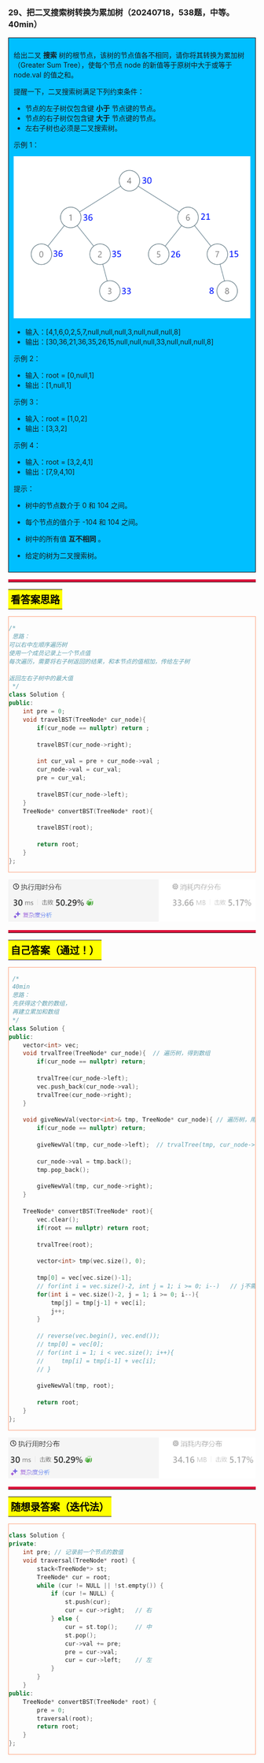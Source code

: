### 29、把二叉搜索树转换为累加树（20240718，538题，中等。40min）
<div style="border: 1px solid black; padding: 10px; background-color: #00BFFF;">

给出二叉 **搜索** 树的根节点，该树的节点值各不相同，请你将其转换为累加树（Greater Sum Tree），使每个节点 node 的新值等于原树中大于或等于 node.val 的值之和。

提醒一下，二叉搜索树满足下列约束条件：

- 节点的左子树仅包含键 **小于** 节点键的节点。
- 节点的右子树仅包含键 **大于** 节点键的节点。
- 左右子树也必须是二叉搜索树。
 
示例 1：

![alt text](image/f56ba7b7547b2091a603a3ce89d779a.png)

- 输入：[4,1,6,0,2,5,7,null,null,null,3,null,null,null,8]
- 输出：[30,36,21,36,35,26,15,null,null,null,33,null,null,null,8]

示例 2：

- 输入：root = [0,null,1]
- 输出：[1,null,1]

示例 3：

- 输入：root = [1,0,2]
- 输出：[3,3,2]

示例 4：

- 输入：root = [3,2,4,1]
- 输出：[7,9,4,10]
 

提示：

- 树中的节点数介于 0 和 104 之间。
- 每个节点的值介于 -104 和 104 之间。
- 树中的所有值 **互不相同** 。
- 给定的树为二叉搜索树。

  </p>
</div>

<hr style="border-top: 5px solid #DC143C;">
<table>
  <tr>
    <td bgcolor="Yellow" style="padding: 5px; border: 0px solid black;">
      <span style="font-weight: bold; font-size: 20px;color: black;">
      看答案思路
      </span>
    </td>
  </tr>
</table>
<div style="padding: 0px; border: 1.5px solid LightSalmon; margin-bottom: 10px;">

```C++
/*
 思路：
可以右中左顺序遍历树
使用一个成员记录上一个节点值
每次遍历，需要将右子树返回的结果，和本节点的值相加，传给左子树

返回左右子树中的最大值
 */
class Solution {
public:
    int pre = 0;
    void travelBST(TreeNode* cur_node){
        if(cur_node == nullptr) return ;

        travelBST(cur_node->right);

        int cur_val = pre + cur_node->val ;
        cur_node->val = cur_val;
        pre = cur_val;

        travelBST(cur_node->left);
    }
    TreeNode* convertBST(TreeNode* root){

        travelBST(root);

        return root;
    }
};
```

</div>

![alt text](image/4f51c3a8a21254438d62c4745be787b.png)

<hr style="border-top: 5px solid #DC143C;">

<table>
  <tr>
    <td bgcolor="Yellow" style="padding: 5px; border: 0px solid black;">
      <span style="font-weight: bold; font-size: 20px;color: black;">
      自己答案（通过！）
      </span>
    </td>
  </tr>
</table>

<div style="padding: 0px; border: 1.5px solid LightSalmon; margin-bottom: 10px">

```C++
 /*
 40min
 思路：
 先获得这个数的数组，
 再建立累加和数组
 */
class Solution {
public:
    vector<int> vec;
    void trvalTree(TreeNode* cur_node){  // 遍历树，得到数组
        if(cur_node == nullptr) return;

        trvalTree(cur_node->left);
        vec.push_back(cur_node->val);
        trvalTree(cur_node->right);
    }

    void giveNewVal(vector<int>& tmp, TreeNode* cur_node){ // 遍历树，用数组重新赋值
        if(cur_node == nullptr) return;

        giveNewVal(tmp, cur_node->left);  // trvalTree(tmp, cur_node->left);  用错函数了！！！复制粘贴后，要好好检查内容对不对啊！！！

        cur_node->val = tmp.back();
        tmp.pop_back();

        giveNewVal(tmp, cur_node->right);
    }

    TreeNode* convertBST(TreeNode* root){
        vec.clear();
        if(root == nullptr) return root;

        trvalTree(root);

        vector<int> tmp(vec.size(), 0);

        tmp[0] = vec[vec.size()-1];
        // for(int i = vec.size()-2, int j = 1; i >= 0; i--)   // j不需要int声明
        for(int i = vec.size()-2, j = 1; i >= 0; i--){
            tmp[j] = tmp[j-1] + vec[i];
            j++;
        }

        // reverse(vec.begin(), vec.end());
        // tmp[0] = vec[0];
        // for(int i = 1; i < vec.size(); i++){
        //     tmp[i] = tmp[i-1] + vec[i];
        // }

        giveNewVal(tmp, root);

        return root;
    }
};
```
</div>

![alt text](image/fe25ec5b542ecf7835541c876119c85.png)

<hr style="border-top: 5px solid #DC143C;">

<table>
  <tr>
    <td bgcolor="Yellow" style="padding: 5px; border: 0px solid black;">
      <span style="font-weight: bold; font-size: 20px;color: black;">
      随想录答案（迭代法）
      </span>
    </td>
  </tr>
</table>

<div style="padding: 0px; border: 1.5px solid LightSalmon; margin-bottom: 10px">

```C++
class Solution {
private:
    int pre; // 记录前一个节点的数值
    void traversal(TreeNode* root) {
        stack<TreeNode*> st;
        TreeNode* cur = root;
        while (cur != NULL || !st.empty()) {
            if (cur != NULL) {
                st.push(cur);
                cur = cur->right;   // 右
            } else {
                cur = st.top();     // 中
                st.pop();
                cur->val += pre;
                pre = cur->val;
                cur = cur->left;    // 左
            }
        }
    }
public:
    TreeNode* convertBST(TreeNode* root) {
        pre = 0;
        traversal(root);
        return root;
    }
};
```
</div>

